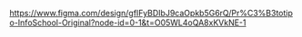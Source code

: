 https://www.figma.com/design/gfIFyBDIbJ9caOpkb5G6rQ/Pr%C3%B3totipo-InfoSchool-Original?node-id=0-1&t=O05WL4oQA8xKVkNE-1